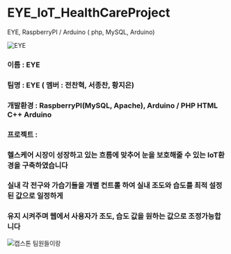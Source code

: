 # EYE_IoT_HealthCareProject
EYE, RaspberryPI / Arduino ( php, MySQL, Arduino)

![EYE](https://user-images.githubusercontent.com/34766471/117854668-acf4f180-b2c4-11eb-9016-501967115b9c.png)


 ### 이름 : EYE
 ### 팀명 : EYE ( 멤버 : 전찬혁, 서종찬, 황지은)
 ### 개발환경 : RaspberryPI(MySQL, Apache), Arduino / PHP HTML C++ Arduino
 ### 프로젝트 : 
 ### 헬스케어 시장이 성장하고 있는 흐름에 맞추어 눈을 보호해줄 수 있는 IoT환경을 구축하였습니다
 ### 실내 각 전구와 가습기들을 개별 컨트롤 하여 실내 조도와 습도를 최적 설정된 값으로 일정하게
 ### 유지 시켜주며 웹에서 사용자가 조도, 습도 값을 원하는 값으로 조정가능합니다

![캡스톤 팀원들이랑](https://user-images.githubusercontent.com/34766471/117854907-e75e8e80-b2c4-11eb-93ce-2f62d723c7bf.jpg)

